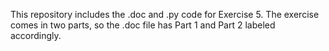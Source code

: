 This repository includes the .doc and .py code for Exercise 5.  The exercise comes in two parts, so the .doc file has Part 1 and Part 2 labeled accordingly.

